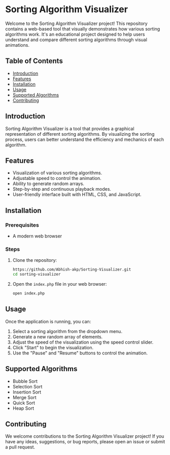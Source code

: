 # Sorting Algorithm Visualizer

Welcome to the Sorting Algorithm Visualizer project! This repository contains a web-based tool that visually demonstrates how various sorting algorithms work. It's an educational project designed to help users understand and compare different sorting algorithms through visual animations.

## Table of Contents

- [Introduction](#introduction)
- [Features](#features)
- [Installation](#installation)
- [Usage](#usage)
- [Supported Algorithms](#supported-algorithms)
- [Contributing](#contributing)

## Introduction

Sorting Algorithm Visualizer is a tool that provides a graphical representation of different sorting algorithms. By visualizing the sorting process, users can better understand the efficiency and mechanics of each algorithm.

## Features

- Visualization of various sorting algorithms.
- Adjustable speed to control the animation.
- Ability to generate random arrays.
- Step-by-step and continuous playback modes.
- User-friendly interface built with HTML, CSS, and JavaScript.

## Installation

### Prerequisites

- A modern web browser

### Steps

1. Clone the repository:
    ```bash
   https://github.com/Abhish-akp/Sorting-Visualizer.git
    cd sorting-visualizer
    ```

2. Open the `index.php` file in your web browser:
    ```bash
    open index.php
    ```

## Usage

Once the application is running, you can:

1. Select a sorting algorithm from the dropdown menu.
2. Generate a new random array of elements.
3. Adjust the speed of the visualization using the speed control slider.
4. Click "Start" to begin the visualization.
5. Use the "Pause" and "Resume" buttons to control the animation.

## Supported Algorithms

- Bubble Sort
- Selection Sort
- Insertion Sort
- Merge Sort
- Quick Sort
- Heap Sort


## Contributing

We welcome contributions to the Sorting Algorithm Visualizer project! If you have any ideas, suggestions, or bug reports, please open an issue or submit a pull request. 
